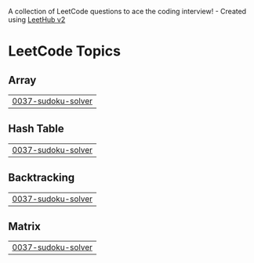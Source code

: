 A collection of LeetCode questions to ace the coding interview! - Created using [LeetHub v2](https://github.com/arunbhardwaj/LeetHub-2.0)
<!---LeetCode Topics Start-->
# LeetCode Topics
## Array
|  |
| ------- |
| [0037-sudoku-solver](https://github.com/Varshit2448/Leetcode/tree/master/0037-sudoku-solver) |
## Hash Table
|  |
| ------- |
| [0037-sudoku-solver](https://github.com/Varshit2448/Leetcode/tree/master/0037-sudoku-solver) |
## Backtracking
|  |
| ------- |
| [0037-sudoku-solver](https://github.com/Varshit2448/Leetcode/tree/master/0037-sudoku-solver) |
## Matrix
|  |
| ------- |
| [0037-sudoku-solver](https://github.com/Varshit2448/Leetcode/tree/master/0037-sudoku-solver) |
<!---LeetCode Topics End-->